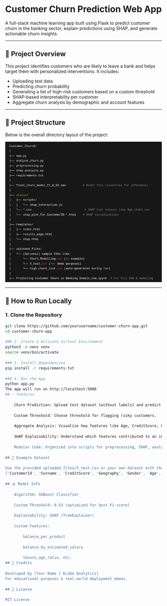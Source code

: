 # Customer Churn Prediction Web App

A full-stack machine learning app built using Flask to predict customer churn in the banking sector, explain predictions using SHAP, and generate actionable churn insights.

---

## 📌 Project Overview

This project identifies customers who are likely to leave a bank and helps target them with personalized interventions. It includes:

- Uploading test data
- Predicting churn probability
- Generating a list of high-risk customers based on a custom threshold
- SHAP-based interpretability per customer
- Aggregate churn analysis by demographic and account features

---

## 📂 Project Structure

Below is the overall directory layout of the project:

![Project Directory Structure](./Bank_Cust_Churn_Dir_Structure.png)

---

## 🚀 How to Run Locally

### 1. Clone the Repository
```bash
git clone https://github.com/yourusername/customer-churn-app.git
cd customer-churn-app

### 2. Create & Activate Virtual Environment
python3 -m venv venv
source venv/bin/activate

### 3. Install Dependencies
pip install -r requirements.txt

### 4. Run the App
python app.py
The app will run on http://localhost:5000
## 💡 Features

    Churn Prediction: Upload test dataset (without labels) and predict churn probabilities.

    Custom Threshold: Choose threshold for flagging risky customers.

    Aggregate Analysis: Visualize how features like Age, CreditScore, Geography affect churn.

    SHAP Explainability: Understand which features contributed to an individual customer's churn decision.

    Modular Code: Organized into scripts for preprocessing, SHAP, analysis, and routing.

## 🧪 Example Dataset

Use the provided uploaded_files/X_test.csv or your own dataset with the following columns:
['CustomerId', 'Surname', 'CreditScore', 'Geography', 'Gender', 'Age',  'Tenure', 'Balance', 'NumOfProducts', 'HasCrCard', 'IsActiveMember', 'EstimatedSalary']

## 📊 Model Info

    Algorithm: XGBoost Classifier

    Custom Threshold: 0.53 (optimized for best F1-score)

    Explainability: SHAP (TreeExplainer)

    Custom Features:

        balance_per_product

        balance_by_estimated_salary

        tenure_age_ratio, etc.
## 📎 Credits

Developed by [Your Name / Ecube Analytics]
For educational purposes & real-world deployment demos.

## 📄 License

MIT License
